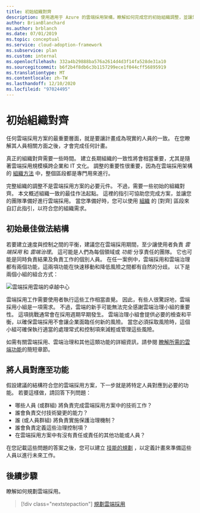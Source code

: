 ```yaml
---
title: 初始組織對齊
description: 使用適用于 Azure 的雲端採用架構，瞭解如何完成您的初始組織調整，並讓您的小組準備好進行雲端採用。
author: BrianBlanchard
ms.author: brblanch
ms.date: 07/01/2019
ms.topic: conceptual
ms.service: cloud-adoption-framework
ms.subservice: plan
ms.custom: internal
ms.openlocfilehash: 332a4b29888ba576a2614d4d3f14fa528de31a10
ms.sourcegitcommit: b6f2b4f8db6c3b1157299ece1f044cff56895919
ms.translationtype: MT
ms.contentlocale: zh-TW
ms.lasthandoff: 12/10/2020
ms.locfileid: "97024495"
---
```

# <a name="initial-organization-alignment"></a>初始組織對齊

任何雲端採用方案的最重要層面，就是要讓計畫成為現實的人員的一致。 在您瞭解其人員相關方面之後，才會完成任何計畫。

真正的組織對齊需要一些時間。 建立長期組織的一致性將會相當重要，尤其是隨著雲端採用規模橫跨企業和 IT 文化。 調整的重要性很重要，因為在雲端採用架構的 [組織方法](../organize/index.md) 中，整個區段都是專門用來進行。

完整組織的調整不是雲端採用方案的必要元件。 不過，需要一些初始的組織對齊。 本文概述組織一致的最佳作法起點。 這裡的指引可協助您完成方案，並讓您的團隊準備好進行雲端採用。 當您準備好時，您可以使用 [組織](../organize/index.md) 的 [對齊] 區段來自訂此指引，以符合您的組織需求。

## <a name="initial-best-practice-structure"></a>初始最佳做法結構

若要建立速度與控制之間的平衡，建議您在雲端採用期間，至少讓使用者負責 _雲端採用_ 和 _雲端治理_。 這可能是人們為每個領域或 _功能_ 分享責任的團隊。 它也可能是同時負責結果及負責工作的個別人員。 在任一案例中，雲端採用和雲端治理都有兩個功能，這兩項功能在快速移動和降低風險之間都有自然的分歧。 以下是兩個小組的組合方式：

![雲端採用雲端的卓越中心](../_images/ready/org-ready-best-practice.png)

雲端採用工作需要使用者執行這些工作相當直覺。 因此，有些人很驚訝地，雲端採用小組是一項需求。 不過，雲端的新手可能無法完全感謝雲端治理小組的重要性。 這項挑戰通常會在採用週期早期發生。 雲端治理小組會提供必要的檢查和平衡，以確保雲端採用不會讓企業面臨任何新的風險。 當您必須採取風險時，這個小組可確保執行適當的處理常式和控制項來減輕或管理這些風險。

如需有關雲端採用、雲端治理和其他這類功能的詳細資訊，請參閱 [瞭解所需的雲端功能](../organize/index.md#understand-required-cloud-functions)的簡短章節。

## <a name="map-people-to-capabilities"></a>將人員對應至功能

假設建議的結構符合您的雲端採用方案，下一步就是將特定人員對應到必要的功能。 若要這樣做，請回答下列問題：

- 哪些人員 (或群組) 將負責完成雲端採用方案中的技術工作？
- 誰會負責交付技術變更的能力？
- 誰 (或人員群組) 將負責實施保護治理機制？
- 誰會負責定義這些治理控制項？
- 在雲端採用方案中有沒有責任或責任的其他功能或人員？

在您記載這些問題的答案之後，您可以建立 [技能的規劃](./adapt-roles-skills-processes.md) ，以定義計畫來準備這些人員以進行未來工作。

## <a name="next-steps"></a>後續步驟

瞭解如何規劃雲端採用。

> [!div class="nextstepaction"]
> [規劃雲端採用](./plan-intro.md)
